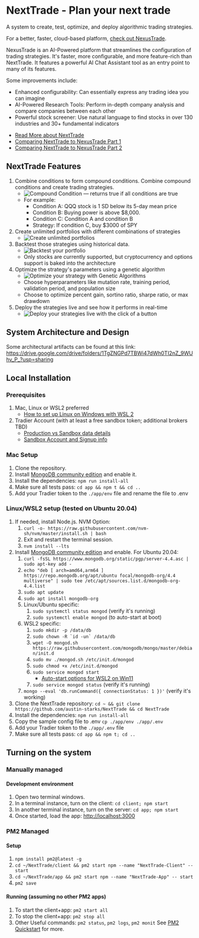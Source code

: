 # NextTrade - Plan your next trade

A system to create, test, optimize, and deploy algorithmic trading strategies.

For a better, faster, cloud-based platform, [check out NexusTrade](https://nexustrade.io/). 

NexusTrade is an AI-Powered platform that streamlines the configuration of trading strategies. It's faster, more configurable, and more feature-rich than NextTrade. It features a powerful AI Chat Assistant tool as an entry point to many of its features.

Some improvements include:
 - Enhanced configurability: Can essentially express any trading idea you can imagine
 - AI-Powered Research Tools: Perform in-depth company analysis and compare companies between each other
 - Powerful stock screener: Use natural language to find stocks in over 130 industries and 30+ fundamental indicators

* [Read More about NextTrade](https://medium.com/@austin-starks/i-created-an-open-source-automated-trading-platform-f9d94575ceba)
* [Comparing NextTrade to NexusTrade Part 1](https://medium.com/p/317b6e068254)
* [Comparing NextTrade to NexusTrade Part 2](https://medium.com/p/cfa9bab0ee85)

## NextTrade Features

1. Combine conditions to form compound conditions. Combine compound conditions and create trading strategies.
   - ![Compound Condition — returns true if all conditions are true](https://miro.medium.com/v2/resize:fit:1400/format:webp/1*sI_cc4c6bSYrXwPK5l81PA.jpeg)
   - For example:
     - Condition A: QQQ stock is 1 SD below its 5-day mean price
     - Condition B: Buying power is above $8,000.
     - Condition C: Condition A and condition B
     - Strategy: If condition C, buy $3000 of SPY
2. Create unlimited portfolios with different combinations of strategies
   - ![Create unlimited portfolios](https://miro.medium.com/v2/resize:fit:1400/format:webp/1*6P6LA2dWeNEt-arU_y0E6A.png)
4. Backtest those strategies using historical data.
   - ![Backtest your portfolio](https://miro.medium.com/v2/resize:fit:1400/format:webp/1*1tO6BOwr2dKiKdMdvDnM2g.jpeg)
   - Only stocks are currently supported, but cryptocurrency and options support is baked into the architecture
6. Optimize the strategy's parameters using a genetic algorithm
   - ![Optimize your strategy with Genetic Algorithms](https://miro.medium.com/v2/resize:fit:1400/format:webp/1*GOnxADcrSF_VIJylmemnaA.png)
   - Choose hyperparameters like mutation rate, training period, validation period, and population size
   - Choose to optimize percent gain, sortino ratio, sharpe ratio, or max drawdown
8. Deploy the strategies live and see how it performs in real-time
   - ![Deploy your strategies live with the click of a button](https://miro.medium.com/v2/resize:fit:1400/format:webp/1*-MmD0EBTkAsYiED9hwDprA.png)

## System Architecture and Design

Some architectural artifacts can be found at this link:
https://drive.google.com/drive/folders/1TgZNGPd7TBWi47dWh0TI2nZ_9WUhv_P_?usp=sharing

## Local Installation

### Prerequisites

1. Mac, Linux or WSL2 preferred
   - [How to set up Linux on Windows with WSL 2](https://s1gr1d.medium.com/how-to-set-up-linux-on-windows-with-wsl-2-debe2a64d20d)
2. Tradier Account (with at least a free sandbox token; additional brokers TBD)
   - [Production vs Sandbox data details](https://documentation.tradier.com/brokerage-api/overview/market-data)
   - [Sandbox Account and Signup info](https://documentation.tradier.com/brokerage-api/overview/endpoints)

### Mac Setup

1. Clone the repository.
2. Install [MongoDB community edition](https://docs.mongodb.com/manual/administration/install-community/) and enable it.
3. Install the dependencies: `npm run install-all`
4. Make sure all tests pass: `cd app && npm t && cd ..`
5. Add your Tradier token to the `./app/env` file and rename the file to .env

### Linux/WSL2 setup (tested on Ubuntu 20.04)

1. If needed, install Node.js. NVM Option:
   1. `curl -o- https://raw.githubusercontent.com/nvm-sh/nvm/master/install.sh | bash`
   2. Exit and restart the terminal session.
   3. `nvm install --lts`
2. Install [MongoDB community edition](https://docs.mongodb.com/manual/administration/install-community/) and enable. For Ubuntu 20.04:
   1. `curl -fsSL https://www.mongodb.org/static/pgp/server-4.4.asc | sudo apt-key add -`
   2. `echo "deb [ arch=amd64,arm64 ] https://repo.mongodb.org/apt/ubuntu focal/mongodb-org/4.4 multiverse" | sudo tee /etc/apt/sources.list.d/mongodb-org-4.4.list`
   3. `sudo apt update`
   4. `sudo apt install mongodb-org`
   5. Linux/Ubuntu specific:
      1. `sudo systemctl status mongod` (verify it's running)
      2. `sudo systemctl enable mongod` (to auto-start at boot)
   6. WSL2 specific:
      1. `sudo mkdir -p /data/db`
      2. `` sudo chown -R `id -un` /data/db ``
      3. `wget -O mongod.sh https://raw.githubusercontent.com/mongodb/mongo/master/debian/init.d`
      4. `sudo mv ./mongod.sh /etc/init.d/mongod`
      5. `sudo chmod +x /etc/init.d/mongod`
      6. `sudo service mongod start`
         - [Auto-start options for WSL2 on Win11](https://learn.microsoft.com/en-us/windows/wsl/wsl-config#boot-settings)
      7. `sudo service mongod status` (verify it's running)
   7. `mongo --eval 'db.runCommand({ connectionStatus: 1 })'` (verify it's working)
3. Clone the NextTrade repository: `cd ~ && git clone https://github.com/austin-starks/NextTrade && cd NextTrade`
4. Install the dependencies: `npm run install-all`
5. Copy the sample config file to .env `cp ./app/env ./app/.env`
6. Add your Tradier token to the `./app/.env` file
7. Make sure all tests pass: `cd app && npm t; cd ..`

## Turning on the system

### Manually managed

#### Development environment

1. Open two terminal windows.
2. In a terminal instance, turn on the client: `cd client; npm start`
3. In another terminal instance, turn on the server: `cd app; npm start`
4. Once started, load the app: [http://localhost:3000](http://localhost:3000)

### PM2 Managed

#### Setup

1. `npm install pm2@latest -g`
2. `cd ~/NextTrade/client && pm2 start npm --name "NextTrade-Client" -- start`
3. `cd ~/NextTrade/app && pm2 start npm --name "NextTrade-App" -- start`
4. `pm2 save`

#### Running (assuming no other PM2 apps)

1. To start the client+app: `pm2 start all`
2. To stop the client+app: `pm2 stop all`
3. Other Useful commands: `pm2 status`, `pm2 logs`, `pm2 monit` See [PM2 Quickstart](https://pm2.keymetrics.io/docs/usage/quick-start/) for more.
